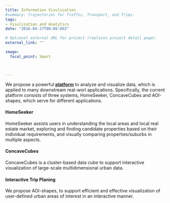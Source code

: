 ```yaml
---
title: Information Visulization
#summary: Trajectories for Traffic, Transport, and Trips.
tags:
- Visulization and Analytics
date: "2016-04-27T00:00:00Z"

# Optional external URL for project (replaces project detail page).
external_link: ""

image:
  focal_point: Smart



---
```


We propose a powerful [**platform**](http://115.146.89.158/) to analyze and visualize data, which is applied to many downstream real-worl applications. Specifically, the current platform consists of three systems, HomeSeeker, ConcaveCubes and AOI-shapes, which serve for different applications. 


#### HomeSeeker
HomeSeeker assists users in understanding the local areas and local real estate market, exploring and finding candidate properties based on their individual requirements, and visually comparing properties/suburbs in multiple aspects.

#### ConcaveCubes
ConcaveCubes is a cluster-based data cube to support interactive visualization of large-scale multidimensional urban data.

#### Interactive Trip Planing
We propose AOI-shapes, to support efficient and effective visualization of user-defined urban areas of interest in an interactive manner.